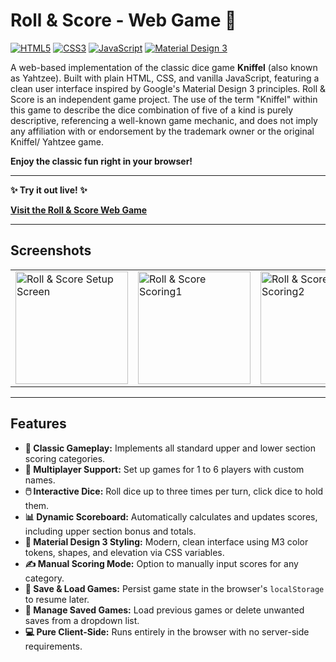 # Roll & Score - Web Game 🎲

[![HTML5](https://img.shields.io/badge/HTML5-E34F26?style=for-the-badge&logo=html5&logoColor=white)](https://developer.mozilla.org/en-US/docs/Web/Guide/HTML/HTML5) [![CSS3](https://img.shields.io/badge/CSS3-1572B6?style=for-the-badge&logo=css3&logoColor=white)](https://developer.mozilla.org/en-US/docs/Web/CSS) [![JavaScript](https://img.shields.io/badge/JavaScript-F7DF1E?style=for-the-badge&logo=javascript&logoColor=black)](https://developer.mozilla.org/en-US/docs/Web/JavaScript) [![Material Design 3](https://img.shields.io/badge/Material%20Design%203-informational?style=flat&logo=materialdesign&logoColor=white&color=746cef)](https://m3.material.io/) 

A web-based implementation of the classic dice game **Kniffel** (also known as Yahtzee). Built with plain HTML, CSS, and vanilla JavaScript, featuring a clean user interface inspired by Google's Material Design 3 principles. Roll & Score is an independent game project. The use of the term "Kniffel" within this game to describe the dice combination of five of a kind is purely descriptive, referencing a well-known game mechanic, and does not imply any affiliation with or endorsement by the trademark owner or the original Kniffel/ Yahtzee game.

**Enjoy the classic fun right in your browser!**

---

**✨ Try it out live! ✨**

[**Visit the Roll & Score Web Game**](https://revispecial404.github.io/kniffel/)

---

## Screenshots

<table>
  <tr>
    <td><img src="https://github.com/user-attachments/assets/6ee36317-7bc2-484e-9d18-d2eea9117370" alt="Roll & Score Setup Screen" width="180"></td>
    <td><img src="https://github.com/user-attachments/assets/49071eae-694b-4820-ab98-7ea00d13f1cb" alt="Roll & Score Scoring1" width="180"></td>
    <td><img src="https://github.com/user-attachments/assets/755f1947-0fee-46fb-92eb-705e84186813" alt="Roll & Score Scoring2" width="180"></td>
    <td><img src="https://github.com/user-attachments/assets/e79dbed8-2366-41e1-94e9-c4b2b3b7e5dc" alt="Roll & Score Save/Load" width="180"></td>
  </tr>
</table>

---

## Features

*   **🎲 Classic Gameplay:** Implements all standard upper and lower section scoring categories.
*   **👥 Multiplayer Support:** Set up games for 1 to 6 players with custom names.
*   **🖱️ Interactive Dice:** Roll dice up to three times per turn, click dice to hold them.
*   **📊 Dynamic Scoreboard:** Automatically calculates and updates scores, including upper section bonus and totals.
*   **🎨 Material Design 3 Styling:** Modern, clean interface using M3 color tokens, shapes, and elevation via CSS variables.
*   **✍️ Manual Scoring Mode:** Option to manually input scores for any category.
*   **💾 Save & Load Games:** Persist game state in the browser's `localStorage` to resume later.
*   **📂 Manage Saved Games:** Load previous games or delete unwanted saves from a dropdown list.
*   **💻 Pure Client-Side:** Runs entirely in the browser with no server-side requirements.

